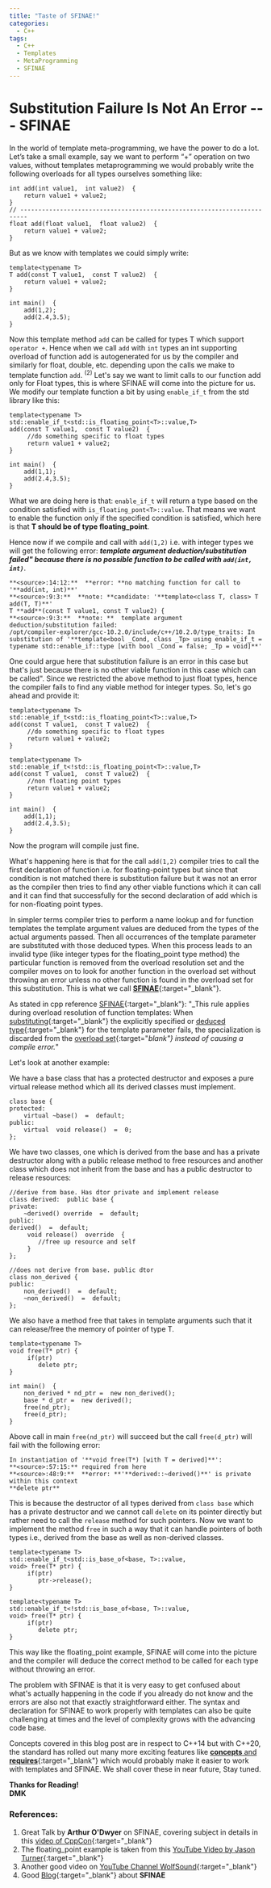 ```yaml
---
title: "Taste of SFINAE!"
categories:
  - C++
tags:
  - C++
  - Templates
  - MetaProgramming
  - SFINAE
---
```


# **Substitution Failure Is Not An Error --- SFINAE**

In the world of template meta-programming, we have the power to do a lot. Let’s take a small example,
say we want to perform “+” operation on two values, without templates metaprogramming we would probably write the following overloads for all types ourselves something like:

```
int add(int value1,  int value2)  {
    return value1 + value2;
}
// ------------------------------------------------------------------------
float add(float value1,  float value2)  {
    return value1 + value2;
} 
```

But as we know with templates we could simply write:

```
template<typename T>
T add(const T value1,  const T value2)  {
    return value1 + value2;
}

int main()  {
    add(1,2);
    add(2.4,3.5);
}
```

Now this template method `add` can be called for types T which support `operator +`. Hence when we call `add` with `int` types an int supporting overload of function add is autogenerated for us by the compiler and similarly for float, double, etc. depending upon the calls we make to template function `add`. <sup>(2)</sup>
Let's say we want to limit calls to our function add only for Float types, this is where SFINAE will come into the picture for us. We modify our template function a bit by using `enable_if_t` from the std library like this:

```
template<typename T>
std::enable_if_t<std::is_floating_point<T>::value,T>
add(const T value1,  const T value2)  {
     //do something specific to float types
     return value1 + value2;
}

int main()  {
    add(1,1);
    add(2.4,3.5);
}
```

What we are doing here is that:
`enable_if_t` will return a type based on the condition satisfied with `is_floating_pont<T>::value`. That means we want to enable the function only if the specified condition is satisfied, which here is that **T should be of type floating_point**.

Hence now if we compile and call with `add(1,2)` i.e. with integer types we will get the following error: **_template argument deduction/substitution failed" because there is no possible function to be called with ```add(int, int)```_**.

```
**<source>:14:12:**  **error: **no matching function for call to '**add(int, int)**'
**<source>:9:3:**  **note: **candidate: '**template<class T, class> T add(T, T)**'
T **add**(const T value1, const T value2) {
**<source>:9:3:**  **note: **  template argument deduction/substitution failed:
/opt/compiler-explorer/gcc-10.2.0/include/c++/10.2.0/type_traits: In substitution of '**template<bool _Cond, class _Tp> using enable_if_t = typename std::enable_if::type [with bool _Cond = false; _Tp = void]**'
```

One could argue here that substitution failure is an error in this case but that's just because there is no other viable function in this case which can be called".
Since we restricted the above method to just float types, hence the compiler fails to find any viable method for integer types. So, let's go ahead and provide it:

```
template<typename T>
std::enable_if_t<std::is_floating_point<T>::value,T>
add(const T value1,  const T value2)  {
     //do something specific to float types
     return value1 + value2;
}

template<typename T>
std::enable_if_t<!std::is_floating_point<T>::value,T>
add(const T value1,  const T value2)  {
     //non floating point types
     return value1 + value2;
}

int main()  {
    add(1,1);
    add(2.4,3.5);
}
```

Now the program will compile just fine.

What's happening here is that for the call `add(1,2)` compiler tries to call the first declaration of function i.e. for floating-point types but since that condition is not matched there is substitution failure but it was not an error as the compiler then tries to find any other viable functions which it can call and it can find that successfully for the second declaration of add which is for non-floating point types.

In simpler terms compiler tries to perform a name lookup and for function templates the template argument values are deduced from the types of the actual arguments passed. Then all occurrences of the template parameter are substituted with those deduced types. When this process leads to an invalid type (like integer types for the floating_point type method) the particular function is removed from the overload resolution set and the compiler moves on to look for another function in the overload set without throwing an error unless no other function is found in the overload set for this substitution. This is what we call [**SFINAE**](https://en.cppreference.com/w/cpp/language/sfinae){:target="_blank"}.

As stated in cpp reference [SFINAE](https://en.cppreference.com/w/cpp/language/sfinae){:target="_blank"}: "_This rule applies during overload resolution of function templates: When [substituting](https://en.cppreference.com/w/cpp/language/function_template#Template_argument_substitution "cpp/language/function template"){:target="_blank"} the explicitly specified or [deduced type](https://en.cppreference.com/w/cpp/language/template_argument_deduction "cpp/language/template argument deduction"){:target="_blank"} for the template parameter fails, the specialization is discarded from the [overload set](https://en.cppreference.com/w/cpp/language/overload_resolution "cpp/language/overload resolution"){:target="_blank"} instead of causing a compile error._"

Let's look at another example:

We have a base class that has a protected destructor and exposes a pure virtual release method which all its derived classes must implement.

```
class base {
protected:
    virtual ~base()  =  default;
public:
    virtual  void release()  =  0;
};
```

We have two classes, one which is derived from the base and has a private destructor along with a public release method to free resources and another class which does not inherit from the base and has a public destructor to release resources:

```
//derive from base. Has dtor private and implement release
class derived:  public base {
private:
    ~derived() override  =  default;
public:
derived()  =  default;
     void release()  override  {
        //free up resource and self
     }
};

//does not derive from base. public dtor
class non_derived {
public:
    non_derived()  =  default;
    ~non_derived()  =  default;
};
```

We also have a method free that takes in template arguments such that it can release/free the memory of pointer of type T.

```
template<typename T>
void free(T* ptr) {
     if(ptr)
        delete ptr;
}

int main()  {
    non_derived * nd_ptr =  new non_derived();
    base * d_ptr =  new derived();
    free(nd_ptr);
    free(d_ptr);
}
```
Above call in main ```free(nd_ptr)``` will succeed but the call ```free(d_ptr)``` will fail with the following error:

```
In instantiation of '**void free(T*) [with T = derived]**':
**<source>:57:15:** required from here
**<source>:48:9:**  **error: **'**derived::~derived()**' is private within this context 
**delete ptr**
```

This is because the destructor of all types derived from `class base` which has a private destructor and we cannot call `delete` on its pointer directly but rather need to call the `release` method for such pointers. Now we want to implement the method `free` in such a way that it can handle pointers of both types i.e., derived from the base as well as non-derived classes.

```
template<typename T>
std::enable_if_t<std::is_base_of<base, T>::value,
void> free(T* ptr) {
     if(ptr)
        ptr->release();
}

template<typename T>
std::enable_if_t<!std::is_base_of<base, T>::value,
void> free(T* ptr) {
     if(ptr)
        delete ptr;
}
```

This way like the floating_point example, SFINAE will come into the picture and the compiler will deduce the correct method to be called for each type without throwing an error.

The problem with SFINAE is that it is very easy to get confused about what's actually happening in the code if you already do not know and the errors are also not that exactly straightforward either. The syntax and declaration for SFINAE to work properly with templates can also be quite challenging at times and the level of complexity grows with the advancing code base.

Concepts covered in this blog post are in respect to C++14 but with C++20, the standard has rolled out many more exciting features like [**concepts** and **requires**](https://en.cppreference.com/w/cpp/language/constraints#Concepts){:target="_blank"} which would probably make it easier to work with templates and SFINAE. We shall cover these in near future, Stay tuned.    

**Thanks for Reading!\
DMK**


### References:
1. Great Talk by **Arthur O'Dwyer** on SFINAE, covering subject in details in this [video of CppCon](https://www.youtube.com/watch?v=ybaE9qlhHvw){:target="_blank"} 
2. The floating_point example is taken from this [YouTube Video by Jason Turner](https://www.youtube.com/watch?v=dR64GQb4AGo){:target="_blank"} 
3. Another good video on [YouTube Channel WolfSound](https://www.youtube.com/watch?v=mNxAqLVIaW0){:target="_blank"}
4. Good [Blog](https://www.cppstories.com/2016/02/notes-on-c-sfinae/){:target="_blank"} about **SFINAE**